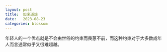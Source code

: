 ```yaml
---
layout: post
title:  加来道雄
date:   2023-08-23
categories: blossom
---
```


年轻人的一个优点就是不会由世俗的约束而畏葸不前，而这种约束对于大多数成年人而言通常似乎又很难超越。